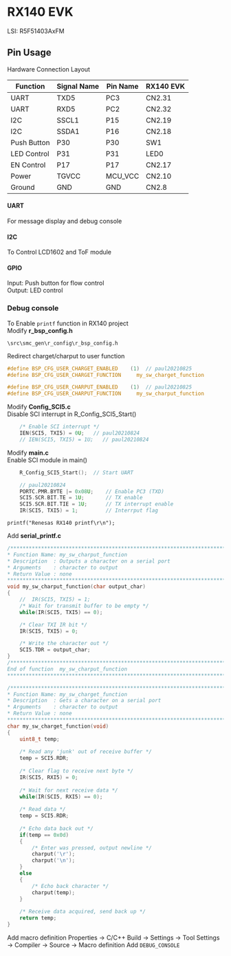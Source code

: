 # RX140 EVK
LSI: R5F51403AxFM

## Pin Usage
Hardware Connection Layout  

Function    | Signal Name| Pin Name  | RX140 EVK
------------|------------|-----------|-----------
UART        | TXD5       | PC3       | CN2.31
UART        | RXD5       | PC2       | CN2.32
I2C         | SSCL1      | P15       | CN2.19
I2C         | SSDA1      | P16       | CN2.18
Push Button | P30        | P30       | SW1
LED Control | P31        | P31       | LED0
EN Control  | P17        | P17       | CN2.17
Power       | TGVCC      | MCU_VCC   | CN2.10
Ground      | GND        | GND       | CN2.8

#### UART
For message display and debug console
 
#### I2C
To Control LCD1602 and ToF module

#### GPIO
Input: Push button for flow control  
Output: LED control

### Debug console
To Enable `printf` function in RX140 project  
Modify **r_bsp_config.h**  

    \src\smc_gen\r_config\r_bsp_config.h

Redirect charget/charput to user function

```c
#define BSP_CFG_USER_CHARGET_ENABLED    (1)  // paul20210825
#define BSP_CFG_USER_CHARGET_FUNCTION     my_sw_charget_function

#define BSP_CFG_USER_CHARPUT_ENABLED    (1)  // paul20210825
#define BSP_CFG_USER_CHARPUT_FUNCTION     my_sw_charput_function
```

Modify __Config_SCI5.c__  
Disable SCI interrupt in R_Config_SCI5_Start()
```c
    /* Enable SCI interrupt */
    IEN(SCI5, TXI5) = 0U;   // paul20210824
    // IEN(SCI5, TXI5) = 1U;   // paul20210824
```

Modify __main.c__  
Enable SCI module in main()

```c
    R_Config_SCI5_Start();  // Start UART

    // paul20210824
    PORTC.PMR.BYTE |= 0x08U;    // Enable PC3 (TXD)
    SCI5.SCR.BIT.TE = 1U;       // TX enable
    SCI5.SCR.BIT.TIE = 1U;      // TX interrupt enable
    IR(SCI5, TXI5) = 1;         // Interrput flag
```

    printf("Renesas RX140 printf\r\n");

Add __serial_printf.c__
```c
/******************************************************************************
* Function Name: my_sw_charput_function
* Description  : Outputs a character on a serial port
* Arguments    : character to output
* Return Value : none
******************************************************************************/
void my_sw_charput_function(char output_char)
{   
    //  IR(SCI5, TXI5) = 1;
    /* Wait for transmit buffer to be empty */
    while(IR(SCI5, TXI5) == 0);

    /* Clear TXI IR bit */
    IR(SCI5, TXI5) = 0;

    /* Write the character out */ 
    SCI5.TDR = output_char;
}
/******************************************************************************
End of function  my_sw_charput_function
******************************************************************************/

/******************************************************************************
* Function Name: my_sw_charget_function
* Description  : Gets a character on a serial port
* Arguments    : character to output
* Return Value : none
******************************************************************************/
char my_sw_charget_function(void)
{
    uint8_t temp;
    
    /* Read any 'junk' out of receive buffer */
    temp = SCI5.RDR;
    
    /* Clear flag to receive next byte */
    IR(SCI5, RXI5) = 0;
    
    /* Wait for next receive data */
    while(IR(SCI5, RXI5) == 0);
    
    /* Read data */
    temp = SCI5.RDR;
    
    /* Echo data back out */
    if(temp == 0x0d)
    {
        /* Enter was pressed, output newline */
        charput('\r');
        charput('\n');
    }
    else
    {
        /* Echo back character */
        charput(temp);
    }
    
    /* Receive data acquired, send back up */
    return temp;        
}
```

Add macro definition
Properties -> C/C++ Build -> Settings -> Tool Settings -> Compiler -> Source -> Macro definition
Add `DEBUG_CONSOLE`


